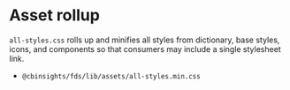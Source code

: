 # Asset rollup

`all-styles.css` rolls up and minifies all styles from dictionary, base styles, icons, and components
so that consumers may include a single stylesheet link.

- `@cbinsights/fds/lib/assets/all-styles.min.css`
